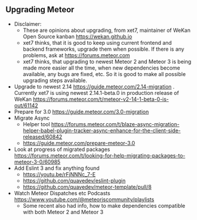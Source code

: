 ## Upgrading Meteor

- Disclaimer:
  - These are opinions about upgrading, from xet7, maintainer of WeKan Open Source kanban https://wekan.github.io
  - xet7 thinks, that it is good to keep using current frontend and backend frameworks, upgrade them when possible. If there is any problems, ask at https://forums.meteor.com
  - xet7 thinks, that upgrading to newest Meteor 2 and Meteor 3 is being made more easier all the time, when new dependencies become available, any bugs are fixed, etc. So it is good to make all possible upgrading steps available.
- Upgrade to newest 2.14 https://guide.meteor.com/2.14-migration . Currently xet7 is using newest 2.14.1-beta.0 in production release of WeKan https://forums.meteor.com/t/meteor-v2-14-1-beta-0-is-out/61142
- Prepare for 3.0 https://guide.meteor.com/3.0-migration
- Migrate Async
  - Helper tool https://forums.meteor.com/t/blaze-async-migration-helper-babel-plugin-tracker-async-enhance-for-the-client-side-released/60842
  - https://guide.meteor.com/prepare-meteor-3.0
- Look at progress of migrated packages https://forums.meteor.com/t/looking-for-help-migrating-packages-to-meteor-3-0/60985
- Add Eslint 3 and fix anything found
  - https://youtu.be/rFjNNNc_7-E
  - https://github.com/quavedev/eslint-plugin
  - https://github.com/quavedev/meteor-template/pull/8
- Watch Meteor Dispatches etc Podcasts https://www.youtube.com/@meteorjscommunity/playlists
  - Some recent also had info, how to make dependencies compatible with both Meteor 2 and Meteor 3
